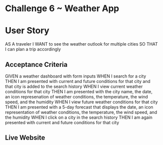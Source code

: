 # Challenge 6 ~ Weather App

<h1> User Story </h1>
<p> 
AS A traveler
I WANT to see the weather outlook for multiple cities
SO THAT I can plan a trip accordingly
</p>

<h2> Acceptance Criteria </h2>
<p>
GIVEN a weather dashboard with form inputs
WHEN I search for a city
THEN I am presented with current and future conditions for that city and that city is added to the search history
WHEN I view current weather conditions for that city 
THEN I am presented with the city name, the date, an icon represenation of weather conditions, the temperature, the wind speed, and the humidity
WHEN I view future weather conditions for that city
THEN I am presented with a 5-day forecast that displays the date, an icon representation of weather conditions, the temperature, the wind speed, and the humidity
WHEN I click on a city in the search history
THEN I am again presented with current and future conditions for that city
</p>

## Live Website 

